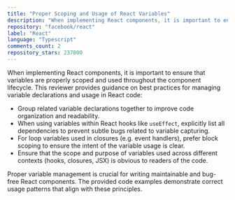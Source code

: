 ```yaml
---
title: "Proper Scoping and Usage of React Variables"
description: "When implementing React components, it is important to ensure that variables are properly scoped and used throughout the component lifecycle. This reviewer provides guidance on best practices for managing variable declarations and usage in React code."
repository: "facebook/react"
label: "React"
language: "Typescript"
comments_count: 2
repository_stars: 237000
---
```


When implementing React components, it is important to ensure that variables are properly scoped and used throughout the component lifecycle. This reviewer provides guidance on best practices for managing variable declarations and usage in React code:

- Group related variable declarations together to improve code organization and readability.
- When using variables within React hooks like `useEffect`, explicitly list all dependencies to prevent subtle bugs related to variable capturing.
- For loop variables used in closures (e.g. event handlers), prefer block scoping to ensure the intent of the variable usage is clear.
- Ensure that the scope and purpose of variables used across different contexts (hooks, closures, JSX) is obvious to readers of the code.

Proper variable management is crucial for writing maintainable and bug-free React components. The provided code examples demonstrate correct usage patterns that align with these principles.